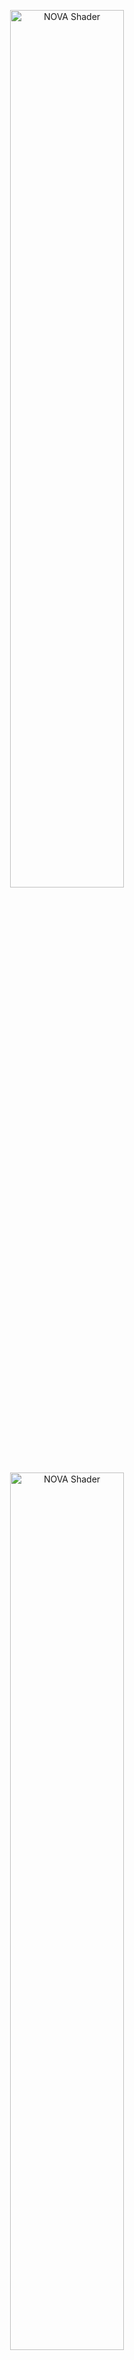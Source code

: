 <p align="center">
  <img width="60%" src="https://user-images.githubusercontent.com/47441314/144776407-7ea24e22-2fe0-437e-b7e3-787963fd6f19.png#gh-dark-mode-only" alt="NOVA Shader">
  <img width="60%" src="https://user-images.githubusercontent.com/47441314/142821815-7d838ac4-ff18-4025-b60f-0d22ad538f50.png#gh-light-mode-only" alt="NOVA Shader">
</p>

# NOVA Shader: Uber shader for Particle System

[![license](https://img.shields.io/badge/license-MIT-green.svg)](LICENSE.md)
[![license](https://img.shields.io/badge/PR-welcome-green.svg)](https://github.com/CyberAgentGameEntertainment/NovaShader/pulls)
[![license](https://img.shields.io/badge/Unity-2021.3-green.svg)](#Requirements)

**Docs** ([English](README.md), [日本語](README_JA.md))
| **Samples** ([English](Assets/Samples/README.md), [日本語](Assets/Samples/README_JA.md))
| **Demo** ([English](Assets/Demo/README.md), [日本語](Assets/Demo/README_JA.md))

NOVA Shader is a multi-functional shader for the Particle System that supports Universal Render Pipeline (URP).
General-purpose functions commonly used in visual effects are implemented so you can create high-quality effects efficiently.

<p align="center">
  <img width="70%" src="https://user-images.githubusercontent.com/47441314/144193003-53bcaa8a-b9a2-4b79-a1de-aa7b001abdaa.gif" alt="Sample1">
</p>
<p align="center">
  <img width="70%" src="https://user-images.githubusercontent.com/47441314/144192957-64e63c4a-3644-4a08-8134-dcbeb85d5493.gif" alt="Sample2"><br>
  <font color="grey">Author: </font><a href="https://twitter.com/Ugokashiya">@Ugokashiya</a>
</p>

It implements some distinctive features like Flow Map, Flip-Book (sequential texture animation), Dissolve, Fade, Rotation, Animated Tint Map, Emission, Distortion, and so on.

<p align="center">
  <img width="70%" src="https://user-images.githubusercontent.com/47441314/143531706-7f0230bb-4e4f-41de-9dbf-1586f295225c.gif" alt="Features"><br>
  <font color="grey">Features</a>
</p>

For more information, please refer to the following documents, [Samples](Assets/Samples/README.md) and [Demo](Assets/Demo/README.md).

## Table of Contents

<!-- START doctoc generated TOC please keep comment here to allow auto update -->
<!-- DON'T EDIT THIS SECTION, INSTEAD RE-RUN doctoc TO UPDATE -->
<details>
<summary>Details</summary>

- [NOVA Shader: Uber shader for Particle System](#nova-shader-uber-shader-for-particle-system)
  - [Table of Contents](#table-of-contents)
  - [Setup](#setup)
    - [Requirements](#requirements)
      - [Install](#install)
  - [Usage](#usage)
      - [Add Renderer Feature](#add-renderer-feature)
      - [Activate Depth Texture](#activate-depth-texture)
      - [Create and assign the Material](#create-and-assign-the-material)
  - [Uber Unlit Shader](#uber-unlit-shader)
      - [Render Settings](#render-settings)
      - [Vertex Deformation](#vertex-deformation)
      - [Base Map](#base-map)
      - [Tint Color](#tint-color)
      - [Flow Map](#flow-map)
      - [Parallax Map](#parallax-map)
      - [Color Correction](#color-correction)
      - [Alpha Transition](#alpha-transition)
      - [Emission](#emission)
      - [Transparency](#transparency)
  - [Uber Lit Shader](#uber-lit-shader)
      - [Render Settings](#render-settings-1)
      - [Surface Maps](#surface-maps)
  - [Distortion Shader](#distortion-shader)
      - [Render Settings](#render-settings-2)
      - [Distortion](#distortion)
      - [Flow Mapping](#flow-mapping)
      - [Alpha Transition](#alpha-transition-1)
      - [Transparency](#transparency-1)
  - [Uber Unlit/Lit shaders( for uGUI )](#uber-unlitlit-shaders-for-ugui-)
  - [Abort Shadow Caster](#abort-shadow-caster)
  - [Use with the Custom Vertex Streams](#use-with-the-custom-vertex-streams)
      - [Set up the Custom Data](#set-up-the-custom-data)
      - [Set up the Custom Vertex Streams](#set-up-the-custom-vertex-streams)
      - [Set up the Material Property](#set-up-the-material-property)
  - [Use Mesh GPU Instancing](#use-mesh-gpu-instancing)
      - [Enable Mesh GPU Instancing](#enable-mesh-gpu-instancing)
      - [Set up the Custom Vertex Streams](#set-up-the-custom-vertex-streams-1)
  - [Automatic set up the Custom Vertex Streams.](#automatic-set-up-the-custom-vertex-streams)
      - [Fix Now](#fix-now)
  - [Remove Unused Parameter References](#remove-unused-parameter-references)
  - [Reducing Memory Usage with Optimized Shaders](#reducing-memory-usage-with-optimized-shaders)
    - [OptimizedShaderGenerator.Generate()](#optimizedshadergeneratorgenerate)
    - [OptimizedShaderGenerator.Replace()](#optimizedshadergeneratorreplace)
    - [Sample Code](#sample-code)
  - [Editor APIs Reference](#editor-apis-reference)
  - [Licenses](#licenses)

</details>
<!-- END doctoc generated TOC please keep comment here to allow auto update -->

## Setup

### Requirements
This library is compatible with the following environments.

* Unity 2021.3 or higher
* Universal Render Pipeline
* Shader Model 3.5

Note that Shader Model 4.5 is required to use [Mesh GPU Instancing](https://docs.unity3d.com/Manual/PartSysInstancing.html). And also, if you want to use `Mirror Sampling`, your hardware needs to support [Inline Sampler States](https://docs.unity3d.com/Manual/SL-SamplerStates.html). And if you are using 3D Texture or 2D Texture Array, the compression format must support them.

And this document assumes that you have already set up the Universal Render Pipeline. For more information about the Universal Render Pipeline, please refer to the [Unity Manual](https://docs.unity3d.com/Packages/com.unity.render-pipelines.universal@13.1/manual/)

#### Install
To install the software, follow the steps below.

1. Open the Package Manager from `Window > Package Manager`
2. `"+" button > Add package from git URL`
3. Enter the following
   * https://github.com/CyberAgentGameEntertainment/NovaShader.git?path=/Assets/Nova

<p align="center">
  <img width="60%" src="https://user-images.githubusercontent.com/47441314/143533003-177a51fc-3d11-4784-b9d2-d343cc622841.png" alt="Package Manager">
</p>

Or, open `Packages/manifest.json` and add the following to the dependencies block.

```json
{
    "dependencies": {
        "jp.co.cyberagent.nova": "https://github.com/CyberAgentGameEntertainment/NovaShader.git?path=/Assets/Nova"
    }
}
```

If you want to set the target version, write as follows.

* https://github.com/CyberAgentGameEntertainment/NovaShader.git?path=/Assets/Nova#1.0.0

Note that if you get a message like `No 'git' executable was found. Please install Git on your system and restart Unity`, you will need to set up Git on your machine.

To update the version, rewrite the version as described above.  
If you don't want to specify a version, you can also update the version by editing the hash of this library in the package-lock.json file.

```json
{
  "dependencies": {
      "jp.co.cyberagent.nova": {
      "version": "https://github.com/CyberAgentGameEntertainment/NovaShader.git?path=/Assets/Nova",
      "depth": 0,
      "source": "git",
      "dependencies": {},
      "hash": "..."
    }
  }
}
```

## Usage

#### Add Renderer Feature
First, set up the **Renderer Feature** to apply Distortion.
Click **Add Renderer Feature > Screen Space Distortion** from the bottom of the Inspector of the **ForwardRendererData** asset.

<p align="center">
  <img width="60%" src="https://user-images.githubusercontent.com/47441314/195064231-02e0798d-bc3a-4bb2-b2fb-d9d28f65cd1a.png" alt="Add Screen Space Distortion"><br>
  <font color="grey">Add Screen Space Distortion</font>
</p>

Confirm that **Screen Space Distortion** has been added as shown below.

<p align="center">
  <img width="60%" src="https://user-images.githubusercontent.com/47441314/195064556-c9192bbc-7a82-4726-98dc-ef3a878d7b63.png" alt="Screen Space Distortion"><br>
  <font color="grey">Screen Space Distortion</font>
</p>

> **Note**  
> This setting is not necessary if you do not use the Distortion Shader.

#### Activate Depth Texture
Next, activate Depth Texture to use the **Soft Particles** or **Depth Fade** features.
Check Depth Texture in the **UniversalRenderPipelineAsset** Inspector.

<p align="center">
  <img width="60%" src="https://user-images.githubusercontent.com/47441314/195065590-29935b9a-5088-46c3-9cd9-50f496aa1c6e.png" alt="Depth Texture"><br>
  <font color="grey">Depth Texture</font>
</p>

Depth Texture setting is also found in each Camera, so set it as necessary.

> **Note**  
> This setting is not necessary if neither **Soft Particles** nor **Depth Fade** is used.

#### Create and assign the Material
Next, create a material with the Nova shader.
Create a material and set the shader to **Nova/Particles/UberUnlit** and assign a texture to the Base Map.

<p align="center">
  <img width="60%" src="https://user-images.githubusercontent.com/47441314/195066541-45cc854f-86ed-4b9d-b1db-7ebf3b9c6306.png" alt="Material"><br>
  <font color="grey">Material</font>
</p>

After creating a Particle System and assigning this material, you will see particles with the specified texture.

<p align="center">
  <img width="60%" src="https://user-images.githubusercontent.com/47441314/195067160-2235ee34-3fcd-47a0-b6e2-8b1595aeb994.png" alt="Particle"><br>
  <font color="grey">Particle</font>
</p>

For more information on each shader and each function, see the sections below.

## Uber Unlit Shader
The Uber Unlit shader is a multifunctional shader with no lighting applied.
Use this shader for particles that do not need lighting, such as glowing effects.

To use this shader, assign the `Nova/Particles/UberUnlit` shader to your material. The following is the description of each property that can be set from the Inspector.

#### Render Settings
The Render Settings control how the Material is rendered.

<p align="center">
  <img width="60%" src="Documentation~/Images/unlit_rendersettings_01.png" alt="Render Settings"><br>
  <font color="grey">Render Settings</font>
</p>

<table width="100%">
<thead>
<tr><td colspan="3"><b>Property Name</b></td><td><b>Description</b></td></tr>
</thead>
<tbody>
<tr><td colspan="3"><b>Render Type</b></td><td>
<p>
You can specify the type of rendering from the following options.
</p>
<p>
<ul>
<li>Opaque</li>
<li>Cutout</li>
<li>Transparent (Default)</li>
</ul>
</p>
<p>
If you select Cutout, the CutOff property will be displayed.
When Transparent is selected, the Blend Mode property will be displayed.
</p>
</td></tr>
<tr><td></td><td colspan=2><b>CutOff</b></td><td>
<p>
<b>This property is visible only when the Render Type is set to Cutout.</b>
</p>
<p>
Controls the threshold to clip semi-transparent areas.
The higher this value is, the more alpha will be cropped.
</p>
</td></tr>
<tr><td></td><td colspan=2><b>Blend Mode</b></td><td>
<p>
<b>This property is visible only when the Render Type is set to Transparent.</b>
</p>
<p>
You can specify the color blend method from the following options.
</p>
<p>
<ul>
<li>Alpha (Alpha Blending / Default)</li>
<li>Average</li>
<li>Multiply</li>
</ul>
</p>
</td></tr>
<tr><td colspan="3"><b>Render Face</b></td><td>
<p>
You can specify the rendering face from the following options.
</p>
<p>
<ul>
<li>Front (Default)</li>
<li>Back</li>
<li>Both</li>
</ul>
</p>
</td></tr>
<tr><td colspan="3"><b>Render Priority</b></td><td>
<p>
If the Render Type is the same, the one with the lower Render Priority will be drawn first.
</p>
</td></tr>
<tr><td colspan="3"><b>Vertex Alpha Mode</b></td><td>
<p>
You can specify how to use the alpha value of the vertex color from the following options.
</p>
<p>
<ul>
<li>Alpha: Use as alpha value (Default).</li>
<li>Transition Progress: Use as Progress in Alpha Transition function (see below).</li>
</ul>
</p>
</td></tr>
<tr><td colspan="3"><b>ZWrite</b></td><td>
<p>
You can set ZWrite value.
</p>
<p>
<ul>
<li>Auto: ZWrite is disabled when the Render Type is set to Transparent, and it is enabled when the Render Type is set to any other values.
</li>
<li>Off: ZWrite is always disabled.</li>
<li>On: ZWrite is always enabled.</li>
</ul>
</p>
</td></tr>
<tr><td colspan="3"><b>ZTest</b></td><td>
<p>
You can set ZTest value.
</p>
<p>
<ul>
<li>Disabled</li>
<li>Never</li>
<li>Less</li>
<li>Equal</li>
<li>Less Equal (Default)</li>
<li>Greater</li>
<li>Not Equal</li>
<li>Greater Equal</li>
<li>Always</li>
</ul>
</p>
</td></tr>
</tbody>
</table>

#### Vertex Deformation
With Vertex Deformation, you can control the deformation of vertices.

<p align="center">
  <img width="60%" src="Documentation~/Images/vertex_deformation.png" alt="Vertex Deformation"><br>
  <font color="grey">Vertex Deformation</font>
</p>

<table width="100%">
<thead>
<tr><td colspan="3"><b>Property Name</b></td><td><b>Description</b></td></tr>
</thead>
<tbody>
<tr><td colspan="3"><b>Texture</b></td><td>
<p>
Sets the Vertex Deformation Map. The specifications are as follows.
</p>
<p>
<ul>
    <li>Push vertices in the normal direction of the object space based on the value of a single specified texture channel.</li>
    <li>You can select a channel by Channels property.</li>
    <li>Areas of the texture with a value of zero will not be pushed out, and areas with larger values will be pushed out more towards the exterior.</li>
</ul>
Note that you need to uncheck sRGB Color in the texture import setting because the pixels will be used as values, not colors.
</p>
</td></tr>
<tr><td colspan=3><b>Intensity</b></td><td>
<p>
Sets the Vertex Deformation intensity.
</p>
</td></tr>
<tr><td colspan=3><b>Base Value</b></td><td>
<p>
It is an offset applied to the values of the texture.<br>
Values lower than this will be pushed inward, while larger values will be pushed outward.
</p>
</tbody>
</table>

#### Base Map
Base Map controls the base color texture and its settings.

<p align="center">
  <img width="60%" src="https://user-images.githubusercontent.com/47441314/143205498-78b66ab9-3ea6-44ed-9a97-f5a00bda153e.png" alt="Base Map"><br>
  <font color="grey">Base Map</font>
</p>

<table width="100%">
<thead>
<tr><td colspan="3"><b>Property Name</b></td><td><b>Description</b></td></tr>
</thead>
<tbody>
<tr><td colspan="3"><b>Mode</b></td><td>
<p>
You can specify the type of the Base Map from the following options.
</p>
<p>
<ul>
<li>Single Texture: Use 2D texture (Default).</li>
<li>Flip Book: Use Flip-Book animation.</li>
<li>Flip Book Blending: Use Flip-Book animation with interpolated frames.</li>
</ul>
</p>
<p>
The required texture type will change depending on the mode you selected.<br>
Note: In NOVA Shader, please do not use the Particle System's Texture Sheet Animation. Instead, use the Flip Book feature.
</p>
</td></tr>
<tr><td colspan="3"><b>Texture</b></td><td>
<p>
Set the Base Map.
</p>
<p>
If you specify Flip Book as the Mode, you need to set <a href="https://docs.unity3d.com/2020.3/Documentation/Manual/class-Texture2DArray.html">Texture2DArray</a>.
And if you specify Flip Book Blending, you need to set <a href="https://docs.unity3d.com/2020.3/Documentation/Manual/class-Texture3D.html">Texture3D</a>.
</p>
</td></tr>
</td></tr>
<tr><td colspan="3"><b>Rotation</b></td><td>
<p>
Set the amount of rotation of the Base Map.
</p>
</td></tr>
<tr><td></td><td colspan=2><b>Offset</b></td><td>
<p>
Shifts the center coordinate of rotation.
</p>
</td></tr>
<tr><td colspan="3"><b>Mirror Sampling</b></td><td>
<p>
If true, mirrors the texture to create a repeating pattern.
</p>
</td></tr>
<tr><td colspan="3"><b>Flip-Book Progress</b></td><td>
<p>
<b>This property is visible only when the Mode is set to Flip Book or Flip Book Blending.</b>
</p>
<p>
The progress of the Flip-Book or Flip-Book Blending.
</p>
</td></tr>
</tbody>
</table>

#### Tint Color
Tint Color controls the color to be multiplied.

<p align="center">
  <img width="60%" src="https://user-images.githubusercontent.com/47441314/143205648-b669f20a-cc21-4a07-9d5c-3a18cd5cb085.png" alt="Tint Color"><br>
  <font color="grey">Tint Color</font>
</p>

<table width="100%">
<thead>
<tr><td colspan="3"><b>Property Name</b></td><td><b>Description</b></td></tr>
</thead>
<tbody>
<tr><td colspan="3"><b>Mode</b></td><td>
<p>
You can specify the area to apply the Tint Color from the following options.
</p>
<p>
<ul>
<li>None: Disable the Tint Color (Default).</li>
<li>All: Apply to the entire surface.</li>
<li>Rim: Apply to the rim.</li>
</ul>
</p>
</td></tr>
<tr><td></td><td colspan=2><b>Progress</b></td><td>
<p>
<b>This property is visible only when the Mode is set to Rim.</b>
</p>
<p>
The larger this value is, the more only the areas near the edges will be colored.
</p>
</td></tr>
<tr><td></td><td colspan=2><b>Sharpness</b></td><td>
<p>
<b>This property is visible only when the Mode is set to Rim.</b>
</p>
<p>
The larger this value is, the sharper the edge of the rim will be.
</p>
</td></tr>
<tr><td></td><td colspan=2><b>Inverse</b></td><td>
<p>
<b>This property is visible only when the Mode is set to Rim.</b>
</p>
<p>
If checked, reverse the range of the rim.
</p>
</td></tr>
<tr><td colspan="3"><b>Color Mode</b></td><td>
<p>
You can specify how you set the Tint Color.
</p>
<p>
<ul>
<li>Single Color: Single Color (Default).</li>
<li>Texture 2D: Specified by the texture.</li>
<li>Texture 3D: Specified by the 3D texture (Animatable).</li>
</ul>
</p>
</td></tr>
<tr><td colspan=3><b>Color</b></td><td>
<p>
<b>This property is visible only when the Color Mode is set to Single Color.</b>
</p>
<p>
The color to be multiplied.
</p>
</td></tr>
<tr><td colspan=3><b>Texture</b></td><td>
<p>
<b>This property is visible only when the Color Mode is set to Texture 2D or Texture 3D.</b>
</p>
<p>
The texture whose color will be multiplied.
</p>
</td></tr>
<tr><td colspan=3><b>Progress</b></td><td>
<p>
<b>This property is visible only when the Color Mode is set to Texture 3D.</b>
</p>
<p>
The progress of the 3D Texture.
</p>
</td></tr>
<tr><td colspan=3><b>Blend Rate</b></td><td>
<p>
The color multiplication factor.
If this value is zero, the color will not be applied; if it is one, the color will be multiplied as is.
</p>
</td></tr>
</tbody>
</table>

#### Flow Map
You can use the Flow Map to distort the Base Map to the specified directions.

<p align="center">
  <img width="60%" src="https://user-images.githubusercontent.com/106138524/173483428-e6027ef4-a61e-4308-a90a-542bf75b0eaf.png" alt="Flow Map"><br>
  <font color="grey">Flow Map</font>
</p>

<table width="100%">
<thead>
<tr><td colspan="3"><b>Property Name</b></td><td><b>Description</b></td></tr>
</thead>
<tbody>
<tr><td colspan="3"><b>Texture</b></td><td>
<p>
Sets the Flow Map. The specifications are as follows.
</p>
<p>
<ul>
    <li>Shifts the UV values of the Base Map based on the texture color channels.</li>
    <li>The color channels used is determined by the X value and Y value of the Channels properties.</li>
    <li>The smaller the value from 0.5, the more the UV value shifts in the negative direction, and vice versa.</li>
</ul>
Note that you need to uncheck sRGB Color in the texture import setting because the pixels will be used as values, not colors.
</p>
</td></tr>
<tr><td colspan=3><b>Intensity</b></td><td>
<p>
Sets the Flow Map intensity.
</p>
</td></tr>
<tr><td colspan=3><b>Targets</b></td><td>
<p>
Set the targets to which the flow map will be applied (multiple selections are possible).

* Base Map
* Tint Map
* Alpha Transition Map
* Emission Map
</p>
</td></tr>
</tbody>
</table>

#### Parallax Map
Parallax Map can create a parallax effect.

<p align="center">
  <img width="60%" src="https://user-images.githubusercontent.com/119645979/232398368-619f9c27-aa20-41d7-ad7f-04bcbd66ead1.png" alt="Parallax Map"><br>
  <font color="grey">Parallax Map</font>
</p>
<table width="100%">
<thead>
<tr><td colspan="3"><b>Property</b></td><td><b>Description</b></td></tr>
</thead>
<tbody>
<tr><td colspan="3"><b>Mode</b></td><td>
<p>
Specifies the mode of the parallax map from the following options:
</p>
<p>
<ul>
<li>Single Texture: Regular 2D texture (default)</li>
<li>Flip Book: Flip-Book animation</li>
<li>Flip Book Blending: Flip-Book animation with blending</li>
</ul>
</p>
<p>
The texture type changes depending on the selected mode.
</p>
</td></tr>
<tr><td colspan="3"><b>Texture</b></td><td>
<p>
Sets the parallax map.<br>
</p>
<p>
If Flip Book is selected in Mode, a <a href="https://docs.unity3d.com/2020.3/Documentation/Manual/class-Texture2DArray.html">Texture2DArray</a> needs to be set.<br>
If Flip Book Blending is selected in Mode, a <a href="https://docs.unity3d.com/2020.3/Documentation/Manual/class-Texture3D.html">Texture3D</a> needs to be set.<br>
</p>
The specifications of the parallax map are as follows:
<p>
<ul>
<li>Changes the surface's concavity based on the color value of the specified channel</li>
<li>The value of 0 is the original state, and the closer it gets to 1, the more concave it becomes</li>
</ul>
Since a texture is used as a value, not a color, be sure to uncheck the sRGB Color checkbox in the texture settings.
</p>
</td></tr>
<tr><td colspan=3><b>Strength</b></td><td>
<p>
Sets the strength of the parallax map when applied.
</p>
</td></tr>
<tr><td colspan=3><b>Targets</b></td><td>
<p>
Sets the targets to apply the parallax map (multiple selection possible).
Base Map
Tint Map
Emission Map
</p>
</td></tr>
</tbody>
</table>

#### Color Correction
Color Correction correct the colors up to this point.

<p align="center">
  <img width="60%" src="https://user-images.githubusercontent.com/47441314/143205890-207e62d5-174c-4f81-a1ea-a26bbc606769.png" alt="Color Correction"><br>
  <font color="grey">Color Correction</font>
</p>

<table width="100%">
<thead>
<tr><td colspan="3"><b>Property Name</b></td><td><b>Description</b></td></tr>
</thead>
<tbody>
<tr><td colspan="3"><b>Mode</b></td><td>
<p>
You can specify how to correct the colors.
</p>
<p>
<ul>
<li>None: Disable the Color Correction (Default).</li>
<li>Greyscale: Chage the colors to greyscale.</li>
<li>Gradient Map: Use the gradient map.</li>
</ul>
</p>
</td></tr>
<tr><td><td colspan=2><b>Texture</b></td><td>
<p>
<b>This property is visible only when the Mode is set to Gradient.</b>
</p>
<p>
Sets the Gradient Map. The specifications are as follows.
<ul>
<li>Replace the luminance with the colors of the gradient map.</li>
<li>Change the U value for sampling the gradient map according to luminance.</li>
<li>Therefore, we need to use a texture with a horizontal gradient.</li>
</ul>
</p>
</td></tr>
</tbody>
</table>

#### Alpha Transition
Alpha Transition controls the alpha value using a texture.

<p align="center">
  <img width="60%" src="Documentation~/Images/unlit_alpha_transition.png" alt="Alpha Transition"><br>
  <font color="grey">Alpha Transition</font>
</p>

<table width="100%">
<thead>
<tr><td colspan="3"><b>Property Name</b></td><td><b>Description</b></td></tr>
</thead>
<tbody>
<tr><td colspan="3"><b>Mode</b></td><td>
<p>
You can specify Alpha Transition Mode from the following options.
</p>
<p>
<ul>
<li>None: Disable the Alpha Transition (Default).</li>
<li>Fade: Transition using the fade texture.</li>
<li>Dissolve: Transition using the dissolve texture.</li>
</ul>
</p>
</td></tr>
<td colspan=3><b>Map Mode</b></td><td>
<p>
You can specify the type of the Alpha Transition Map from the following options.
</p>
<p>
<ul>
<li>Single Texture: Use 2D texture (Default).</li>
<li>Flip Book: Use Flip-Book animation.</li>
<li>Flip Book Blending: Use Flip-Book animation with interpolated frames.</li>
</ul>
</p>
<p>
The required texture type will change depending on the mode you selected.
</p>
</td></tr>
<tr><td colspan="3"><b>Texture</b></td><td>
<p>
Sets the Alpha Transition Map. The specifications are as follows.
<ul>
    <li>Changes the alpha value based on the texture color channel.</li> 
    <li>The color channels used is determined by the X value of the Channels properties.</li>
    <li>The smaller the R value, the easier it is to disappear, and vice versa.</li>
</ul>
</p>
<p>
If you specify Flip Book as the Mode, you need to set <a href="https://docs.unity3d.com/2020.3/Documentation/Manual/class-Texture2DArray.html">Texture2DArray</a>.
And if you specify Flip Book Blending, you need to set <a href="https://docs.unity3d.com/2020.3/Documentation/Manual/class-Texture3D.html">Texture3D</a>.
</p>
<p>
Note that you need to uncheck sRGB Color in the texture import setting because the pixels will be used as values, not colors.
</p>
</td></tr>
<tr><td colspan="3"><b>Flip-Book Progress</b></td><td>
<p>
<b>This property is visible only when the Map Mode is set to Flip Book or Flip Book Blending.</b>
</p>
<p>
Sets the progress of Flip-Book or Flip-Book Blending.
</p>
</td></tr>
<tr><td colspan="3"><b>Transition Progress</b></td><td>
<p>
Sets the progress of Transition.
</p>
</td></tr>
<tr><td colspan="3"><b>2nd Texture Blend Mode</b></td><td>
<p>
You can specify how to composite the second texture from the following options.
</p>
<p>
<ul>
<li>None: Don't use The second texture (Default).</li>
<li>Additive: Referring to the average of two textures.</li>
<li>Multiply</li>
</ul>
</p>
<tr><td colspan="3"><b>Edge Sharpness</b></td><td>
<p>
<b>This property is visible only when the Mode is set to Dissolve.</b>
</p>
<p>
Sets the sharpness of the edge.
</p>
</td></tr>
</tbody>
</table>

#### Emission
The Emission control how the particles are glowing.

<p align="center">
  <img width="60%" src="https://user-images.githubusercontent.com/106138524/173484557-4f2504af-c93a-4f5a-85b0-ac07b8e0d6fe.png" alt="Emission"><br>
  <font color="grey">Emission</font>
</p>

<table width="100%">
<thead>
<tr><td colspan="3"><b>Property Name</b></td><td><b>Description</b></td></tr>
</thead>
<tbody>
<tr><td colspan="3"><b>Mode</b></td><td>
<p>
You can specify the area to be glowed.
</p>
<p>
<ul>
<li>None: Disable the Emission (Default).</li>
<li>All: The entire surface will glow.</li>
<li>By Texture: The area specified by the texture will glow.</li>
<li>Edge: Edges (areas where alpha is greater than 0 and less than 1) will glow.</li>
</ul>
</p>
</td></tr>
<td colspan=3><b>Map Mode</b></td><td>
<p>
<b>This property is visible only when the Mode is set to By Texture.</b>
</p>
<p>
You can specify the Mode of the Emission Map from the following options.
</p>
<p>
<ul>
<li>Single Texture: Use 2D texture (Default).</li>
<li>Flip Book: Use Flip-Book animation.</li>
<li>Flip Book Blending: Use Flip-Book animation with interpolated frames.</li>
</ul>
</p>
<p>
The required texture type will change depending on the mode you selected.
</p>
</td></tr>
<tr><td colspan="3"><b>Texture</b></td><td>
<p>
<b>This property is visible only when the Mode is set to By Texture.</b>
</p>
<p>
Sets the Emission Map. The specifications are as follows.
<ul>
    <li>The larger the texture color channles value, the more likely it is to glow.</li>
    <li>The color channels used is determined by the X value of the Channels property.</li>
</ul>
</p>
<p>
If you specify Flip Book as the Mode, you need to set <a href="https://docs.unity3d.com/2020.3/Documentation/Manual/class-Texture2DArray.html">Texture2DArray</a>.
And if you specify Flip Book Blending, you need to set <a href="https://docs.unity3d.com/2020.3/Documentation/Manual/class-Texture3D.html">Texture3D</a>.
</p>
<p>
Note that you need to uncheck sRGB Color in the texture import setting because the pixels will be used as values, not colors.
</p>
</td></tr>
<tr><td colspan="3"><b>Flip-Book Progress</b></td><td>
<p>
<b>This property is visible only when the Mode is set to By Texture and the Map Mode is set to Flip Book or Flip Book Blending.</b>
</p>
<p>
Sets the progress of Flip-Book or Flip-Book Blending.
</p>
</td></tr>
<tr><td colspan="3"><b>Color Type</b></td><td>
<p>
You can specify the type of the emission color from the following options.
<ul>
<li>Color: Use the specified single color as the emission color.</li>
<li>Base Color: Use the RGB values up to this point as the emission color.</li>
<li>Gradient Map: Use a gradient map to specify the emission color.</li>
</ul>
Gradient Map can only be selected when Mode is set to By Texture or Edge.
</p>
</td></tr>
<tr><td colspan="3"><b>Color</b></td><td>
<p>
<b>This property is visible only when the Color Type is set to Color.</b>
</p>
<p>
Sets the emission color as HDR color.
</p>
</td></tr>
<tr><td colspan="3"><b>Keep Edge Transparency</b></td><td>
<p>
<b>This property is visible only when the Mode is set to Edge.</b>
</p>
<p>
If checked, the edges will not be transparent.
</p>
</td></tr>
<tr><td colspan="3"><b>Gradient Map</b></td><td>
<p>
<b>This property is visible only when the Color Type is set to Gradient Map.</b>
</p>
<p>
Sets the Gradient Map. The specifications are as follows.
<ul>
<li>When Mode is By Texture: Sampling the R value of the Emission Map as the U value of the Gradient Map.</li>
<li>When Mode is Edge: Sample alpha values as U values of the Gradient Map.</li>
<li>You need to use a texture with a horizontal gradient as the Gradient Map.</li>
</ul>
</p>
</td></tr>
<tr><td colspan="3"><b>Intensity</b></td><td>
<p>
Sets the intensity of the emission.
</p>
</td></tr>
</tbody>
</table>

#### Transparency
Control the transparency in various ways.

<p align="center">
  <img width="60%" src="https://user-images.githubusercontent.com/47441314/143206260-12b123fe-858a-4770-96d1-a47cbab4079f.png" alt="Transparency"><br>
  <font color="grey">Transparency</font>
</p>

<table width="100%">
<thead>
<tr><td colspan="3"><b>Property Name</b></td><td><b>Description</b></td></tr>
</thead>
<tbody>
<tr><td colspan="3"><b>Rim</b></td><td>
<p>
If checked, the rim will be transparent.
</p>
</td></tr>
<tr><td></td><td colspan="2"><b>Progress</b></td><td>
<p>
Sets the progress of transparency.
</p>
</td></tr>
<tr><td></td><td colspan="2"><b>Sharpness</b></td><td>
<p>
The larger this value is, the sharper the edge will be.
</p>
</td></tr>
<tr><td></td><td colspan="2"><b>Inverse</b></td><td>
<p>
Inverse the transparency area.
</p>
</td></tr>
<tr><td colspan="3"><b>Luminance</b></td><td>
<p>
If checked, areas with low brightness will be transparent.
</p>
</td></tr>
<tr><td></td><td colspan="2"><b>Progress</b></td><td>
<p>
Sets the progress of transparency.
</p>
</td></tr>
<tr><td></td><td colspan="2"><b>Sharpness</b></td><td>
<p>
The larger this value is, the sharper the edge will be.
</p>
</td></tr>
<tr><td></td><td colspan="2"><b>Inverse</b></td><td>
<p>
Inverse the transparency area.
</p>
</td></tr>
<tr><td colspan="3"><b>Sort Particles</b></td><td>
<p>
If checked, soft particles will be enabled.
To use this feature, the Depth Texture in URP settings must be enabled.
</p>
</td></tr>
<tr><td></td><td colspan="2"><b>Intensity</b></td><td>
<p>
The larger this value, the larger the transparent area.
</p>
</td></tr>
<tr><td colspan="3"><b>Depth Fade</b></td><td>
<p>
Makes the areas near and far from the camera transparent.
To use this feature, the Depth Texture in URP settings must be enabled.
</p>
</td></tr>
<tr><td></td><td colspan="2"><b>Distance</b></td><td>
<p>
Set the transparency range.
The area closer than Near and farther than Far from the camera will be transparent.
</p>
</td></tr>
<tr><td></td><td colspan="2"><b>Width</b></td><td>
<p>
The distance from the beginning of transparency to the end of complete transparency.
</p>
</td></tr>
</tbody>
</table>

## Uber Lit Shader
The Uber Lit shader is a multifunctional shader with lighting applied. Use this shader for particles that need lighting, such as mesh effects.
This shader reflects lighting compliant with Unity's PBR lighting specification. 

To use this shader, assign the `Nova/Particles/UberLit` shader to your material. 
This shader is based on the Uber Unlit shader with additional processing and properties.

The description of the added properties is as follows.



#### Render Settings
The following red-framed properties have been added to Render Settings.

<p align="center">
  <img width="60%" src="Documentation~/Images/lit_rendersettings_01.png" alt="Render Settings"><br>
  <font color="grey">Render Settings</font>
</p>

<table width="100%">
<thead>
<tr><td colspan="3"><b>Property Name</b></td><td><b>Description</b></td></tr>
</thead>
<tbody>
<tr><td colspan="3"><b>Work Flow Mode</b></td><td>
<p>
You can specify the mode of PBR workflow from the following options.<br>
</p>
<p>
<ul>
<li>Specular</li>
<li>Metallic</li>
</ul>
</p>
For more information on workflow, please refer to the following URL
https://docs.unity3d.com/2018.4/Documentation/Manual/StandardShaderMetallicVsSpecular.html
https://docs.unity3d.com/2018.4/Documentation/Manual/StandardShaderMaterialParameterSpecular.html
https://docs.unity3d.com/2018.4/Documentation/Manual/StandardShaderMaterialParameterMetallic.html
<tr><td colspan="3"><b>Receive Shadows</b></td><td>
<p>
If checking the box, it will be received shadows from directional lights.<br>
</p>
<tr><td colspan="3"><b>Specular Highlights</b></td><td>
<p>
If checking the box, it will be enabled specular highlighting.<br>
</p>
<tr><td colspan="3"><b>Environment Reflections</b></td><td>
<p>
If checking the box, it will be affected ambient light from the Reflection Probe and Skybox.<br>
For more information on the effects of ambient light, please refer to "Environment Reflection" at the following URL.<br>
https://docs.unity3d.com/2018.4/Documentation/Manual/GlobalIllumination.html
</p>
</tbody>
</table>

#### Surface Maps
Several surface properties have been added for lighting.

<p align="center">
  <img width="60%" src="https://user-images.githubusercontent.com/106138524/187354400-aedd2347-cc5d-4b39-bf87-ef5318177bba.png" alt="Surface Maps"><br>
  <font color="grey">Surface Maps</font>
</p>

<table width="100%">
<thead>
<tr><td colspan="3"><b>Property Name</b></td><td><b>Description</b></td></tr>
</thead>
<tbody>
<tr><td colspan="3"><b>Normal Map</b></td><td>
<p>
Set up the normal map.The specifications of the normal map are as follows.<br>
<ul>
<li>The only normal maps that can be set up are those for tangent space.</li>
<li>If normal map isn't specified, vertex normals are used</li>
<li>The normal scale value can be specified. The default scale is 1.0.</li>
</ul>
For more infomation of the normal map
Please refer to the following URL for details on the normal map.<br>
https://docs.unity3d.com/2021.3/Documentation/Manual/StandardShaderMaterialParameterNormalMap.html
</p>
<tr><td colspan="3"><b>Metallic Map</b></td><td>
<b>It is displayed when the Work Flow Mode is set to Metallic.</b>

Set up the metallic map.The specifications of the metallic map are as follows.<br>
<ul>
<li>If the metallic map isn't set, the value of the metallic property will be used as the uniform metallicity.
<li>If the metallic map is set、the value of the metallic property will be used as multiplier value.</li>
<li>The Channels property allows specifying the channel where the metallic value is stored. Default is R channel.</li>
</ul>
Please refer to the following URL for details on the metallic map.<br>
https://docs.unity3d.com/2018.4/Documentation/Manual/StandardShaderMaterialParameterMetallic.html
</ul>

<tr><td colspan="3"><b>Specular Map</b></td><td>
<b>It is displayed when the Work Flow Mode is set to Specular.</b>

Set up the specular map. The specifications of the specular map are as follows.<br>
<ul>
<li>If the specular map isn't set, the color of specular property will be used as the uniform specular color.</li>
<li>If the specular map is set, the color of specular property will be used as the multiplier color.</li>
</ul>
Please refer to the following URL for details on the specular map.<br>
https://docs.unity3d.com/2018.4/Documentation/Manual/StandardShaderMaterialParameterSpecular.html
</ul>

<tr><td colspan="3"><b>Smoothness Map</b></td><td>
Set up the smoothness map. The specifications of the smoothness map are as follows.<br>
<br>
<ul>
<li>If the smoothness map isn't set, the value of the smoothness property will be used as the uniform smoothess.</li>
<li>If the smoothness map is set, the value of the smoothness property will be used as the multiplier value.</li>
<li>The Channels property allows specifying the channel where the smoothness value is stored. Default is α channel.</li>
</ul>
</tbody>
</table>

## Distortion Shader
Using the Distortion shader, you can apply distortion effects to the screen, such as heat waves.

To use this shader, assign the `Nova/Particles/Distortion` shader to your material. The following is the descriptions of each property that can be set from the Inspector.

#### Render Settings
The Render Settings control how the Material is rendered.

<p align="center">
  <img width="60%" src="Documentation~/Images/distortion_rendersettings_01.png" alt="Render Settings"><br>
  <font color="grey">Render Settings</font>
</p>

<table width="100%">
<thead>
<tr><td colspan="3"><b>Property Name</b></td><td><b>Description</b></td></tr>
</thead>
<tbody>
<tr><td colspan="3"><b>Render Face</b></td><td>
<p>
You can specify the rendering face from the following options.
</p>
<p>
<ul>
<li>Front (Default)</li>
<li>Back</li>
<li>Both</li>
</ul>
</p>
</td></tr>
<tr><td colspan="3"><b>ZTest</b></td><td>
<p>
You can set ZTest value.
</p>
<p>
<ul>
<li>Disabled</li>
<li>Never</li>
<li>Less</li>
<li>Equal</li>
<li>Less Equal (Default)</li>
<li>Greater</li>
<li>Not Equal</li>
<li>Greater Equal</li>
<li>Always</li>
</ul>
</p>
</td></tr>
</tbody>
</table>

#### Distortion
Distortion controls how it is distorted.

<p align="center">
  <img width="60%" src="Documentation~/Images/distortion.png" alt="Distortion"><br>
  <font color="grey">Distortion</font>
</p>

<table width="100%">
<thead>
<tr><td colspan="3"><b>Property Name</b></td><td><b>Description</b></td></tr>
</thead>
<tbody>
<tr><td colspan="3"><b>Texture</b></td><td>
<p>
Sets the Distortion Map. The specifications are as follows.
</p>
<p>
<ul>
    <li>Distorts the screen based on the texture color channels.</li>
    <li>The color channels used is determined by the X value of the Channels Property.</li>
    <li>0.5 is the reference value, and the further away from the reference value, the stronger the distortion.</li>
</ul>
Note that you need to uncheck sRGB Color in the texture import setting because the pixels will be used as values, not colors.
</p>
</td></tr>
<tr><td colspan=3><b>Intensity</b></td><td>
<p>
Sets the distortion intensity.
</p>
</td></tr><tr><td colspan="3"><b>Rotation</b></td><td>
<p>
Set the amount of rotation of the Distortion Map.
</p>
</td></tr>
<tr><td></td><td colspan=2><b>Offset</b></td><td>
<p>
Shifts the center coordinate of rotation.
</p>
</td></tr>
<tr><td colspan="3"><b>Mirror Sampling</b></td><td>
<p>
If true, mirrors the texture to create a repeating pattern.
</p>
</td></tr>
<tr><td colspan="3"><b>Use As Normal Map</b></td><td>
<p>
If true, the Texture Type is treated as a Normal Map and will be unpacked for sampling.<br>
Additionally, please specify a normalized Normal Map for the Texture. Otherwise, the rendering results may vary depending on the platform.
</p>
</td></tr>
</tbody>
</table>

#### Flow Mapping
You can use the Flow Map to distort the Distortion Map to the specified directions.

<p align="center">
  <img width="60%" src="Documentation~/Images/flow_mapping.png" alt="Flow Map"><br>
  <font color="grey">Flow Map</font>
</p>

<table width="100%">
<thead>
<tr><td colspan="3"><b>Property Name</b></td><td><b>Description</b></td></tr>
</thead>
<tbody>
<tr><td colspan="3"><b>Texture</b></td><td>
<p>
Sets the Flow Map. The specifications are as follows.
</p>
<p>
<ul>
    <li>Shifts the UV values of the Distortion Map based on the texture color channles.</li>
    <li>The texture color channels used is determined by the X value of the Channels property.</li>
    <li>The smaller the value from 0.5, the more the UV value shifts in the negative direction, and vice versa.</li>
</ul>
Note that you need to uncheck sRGB Color in the texture import setting because the pixels will be used as values, not colors.
</p>
</td></tr>
<tr><td colspan=3><b>Intensity</b></td><td>
<p>
Sets the Flow Map intensity.
</p>
</td></tr>
</tbody>
</table>

#### Alpha Transition
Alpha Transition controls the alpha value using a texture.

<p align="center">
  <img width="60%" src="https://user-images.githubusercontent.com/106138524/173484691-f2ec4b11-cf2f-404d-890f-3331a45bbf5a.png" alt="Alpha Transition"><br>
  <font color="grey">Alpha Transition</font>
</p>

<table width="100%">
<thead>
<tr><td colspan="3"><b>Property Name</b></td><td><b>Description</b></td></tr>
</thead>
<tbody>
<tr><td colspan="3"><b>Mode</b></td><td>
<p>
You can specify Alpha Transition Mode from the following options.
</p>
<p>
<ul>
<li>None: Don't use the Alpha Transition (Default).</li>
<li>Fade: Transition using the fade texture.</li>
<li>Dissolve: Transition using the dissolve texture.</li>
</ul>
</p>
</td></tr>
<tr><td colspan="3"><b>Texture</b></td><td>
<p>
Sets the Alpha Transition Map. The specifications are as follows.
<ul>
    <li>Changes the alpha value based on the texture color channel.</li>
    <li>The color channles used is determined by the X value of the Channels property.</li>
    <li>The smaller the R value, the easier it is to disappear, and vice versa.</li>
</ul>
</p>
<p>
Note that you need to uncheck sRGB Color in the texture import setting because the pixels will be used as values, not colors.
</p>
</td></tr>
<tr><td colspan="3"><b>Progress</b></td><td>
<p>
Sets the progress of Transition.
</p>
</td></tr>
<tr><td colspan="3"><b>Edge Sharpness</b></td><td>
<p>
<b>This property is visible only when the Mode is set to Dissolve.</b>
</p>
<p>
Sets the sharpness of the edge.
</p>
</td></tr>
</tbody>
</table>

#### Transparency
Control the transparency in various ways.

<p align="center">
  <img width="60%" src="https://user-images.githubusercontent.com/47441314/143213193-3405c0c0-5812-4c41-be52-18b8c48ebd1c.png" alt="Transparency"><br>
  <font color="grey">Transparency</font>
</p>

<table width="100%">
<thead>
<tr><td colspan="3"><b>Property Name</b></td><td><b>Description</b></td></tr>
</thead>
<tbody>
<tr><td colspan="3"><b>Rim</b></td><td>
<p>
If checked, the rim will be transparent.
</p>
</td></tr>
<tr><td></td><td colspan="2"><b>Progress</b></td><td>
<p>
Sets the progress of transparency.
</p>
</td></tr>
<tr><td></td><td colspan="2"><b>Sharpness</b></td><td>
<p>
The larger this value is, the sharper the edge will be.
</p>
</td></tr>
<tr><td></td><td colspan="2"><b>Inverse</b></td><td>
<p>
Inverse the transparency area.
</p>
</td></tr>
<tr><td colspan="3"><b>Luminance</b></td><td>
<p>
If checked, areas with low brightness will be transparent.
</p>
</td></tr>
<tr><td></td><td colspan="2"><b>Progress</b></td><td>
<p>
Sets the progress of transparency.
</p>
</td></tr>
<tr><td></td><td colspan="2"><b>Sharpness</b></td><td>
<p>
The larger this value is, the sharper the edge will be.
</p>
</td></tr>
<tr><td></td><td colspan="2"><b>Inverse</b></td><td>
<p>
Inverse the transparency area.
</p>
</td></tr>
<tr><td colspan="3"><b>Sort Particles</b></td><td>
<p>
If checked, soft particles will be enabled.
To use this feature, the Depth Texture in URP settings must be enabled.
</p>
</td></tr>
<tr><td></td><td colspan="2"><b>Intensity</b></td><td>
<p>
The larger this value, the larger the transparent area.
</p>
</td></tr>
<tr><td colspan="3"><b>Depth Fade</b></td><td>
<p>
Makes the areas near and far from the camera transparent.
To use this feature, the Depth Texture in URP settings must be enabled.
</p>
</td></tr>
<tr><td></td><td colspan="2"><b>Distance</b></td><td>
<p>
Set the transparency range.
The area closer than Near and farther than Far from the camera will be transparent.
</p>
</td></tr>
<tr><td></td><td colspan="2"><b>Width</b></td><td>
<p>
The distance from the beginning of transparency to the end of complete transparency.
</p>
</td></tr>
</tbody>
</table>


## Uber Unlit/Lit shaders( for uGUI )
Uber Unlit/Lit shaders are available for uGUI. if you want to play the effect on uGUI, use `Nova/UIParticles/UberUnlit` or `Nova/UIParticles/UberLit`.

The items that can be set in the material inspector are basically the same as for the regular `UberUnlit` and `UberLit`, but note that the z and w elements are not available when working with Custom Vertex Streams.
This is because z and w data are discarded inside uGUI.

If z and w are used, an error will be displayed as shown in the following figure.

<p align="center">
  <img width="60%" src="Documentation~/Images/custom_vertex_error.png" alt="Custom Vertex Error"><br>
  <font color="grey">Custom Vertex Error</font>
</p>

Also, if you want to [use with the Custom Vertex Streams](#use-with-the-custom-vertex-streams), please add TexCoord1 and TexCoord2 to `Additional Shader Channels` in Canvas.

<p align="center">
  <img width="60%" src="Documentation~/Images/additional_shader_channels.png" alt="Additional Shader Channels"><br>
  <font color="grey">Additional Shader Channels</font>
</p>


## Abort Shadow Caster
Enabling the Shadow Caster feature will allow you to cast shadows from NovaShader.
<p align="center">
  <img width="60%" src="Documentation~/Images/shadow_caster_01.png" alt="Shadow Caster"><br>
  <font color="grey">Shadow Caster</font>
</p>
<table width="100%">
<thead>
<tr><td colspan="3"><b>Property Name</b></td><td><b>Discription</b></td></tr>
</thead>
<tbody>
<tr><td colspan="3"><b>Enable</b></td><td>
<p>
Check this to enable ShadowCasterPass
</p>
</td></tr>
<tr><td colspan="3"><b>Apply Vertex Deformation</b></td><td>
<p>
If checked, Vertex Deformation will be applied to shadow casting calculations
</p>
</td></tr>
<tr><td colspan="3"><b>Alpha Test Enable</b></td><td>
<p>
If checked, Alpha Test will be enabled for calculating shadow casting, and shadows will not be cast in areas that do not pass.<br>
</p>
</td></tr>
<tr><td></td><td colspan="2"><b>Cutoff</b></td><td>
<p>
Areas where the Alpha value is less than the Cutoff value will not cast a shadow (this will be a different value from the Cutoff of the drawing process)
</p>
</td></tr>
<tr><td colspan="3"><b>Alpha Affected By</b></td><td>
<p>
Items that affect Alpha value during shadow casting calculation
</p>
</td></tr>
<tr><td></td><td colspan="2"><b>Tint Color</b></td><td>
<p>
If checked, Tint Color will affect Alpha value
</p>
</td></tr>
<tr><td></td><td colspan="2"><b>Flow Map</b></td><td>
<p>
If checked, Flow Map will affect Alpha value
</p>
</td></tr>
<tr><td></td><td colspan="2"><b>Alpha Transition Map</b></td><td>
<p>
If checked, Alpha Transition Map will affect Alpha value
</p>
</td></tr>
<tr><td></td><td colspan="2"><b>Transparency Luminance</b></td><td>
<p>
If checked, Transparency Luminance will affect Alpha value
</p>
</td></tr>
</tbody>
</table>

<p align="center">
  <img width="60%" src="Documentation~/Images/shadow_caster_demo01.gif" alt="Shadow Caster Demo"><br>
  <font color="grey">Shadow Caster Demo</font>
</p>


## Use with the Custom Vertex Streams
Using the Particle System's Custom Vertex Streams, you can animate the properties of the Material.
In the following example, we will use the Custom Vertex Streams to rotate the texture.

#### Set up the Custom Data
First, set up the [Particle System's Custom Data](https://docs.unity3d.com/2019.4/Documentation/Manual/PartSysCustomDataModule.html).
In this case, we have set a value that changes from 0 to 1 over time to `Custom1.X`.

<p align="center">
  <img width="60%" src="https://user-images.githubusercontent.com/47441314/143419403-d5f33c24-6875-4e0e-bf05-c6ebdd94bb94.png" alt="Custom Data"><br>
  <font color="grey">Custom Data</font>
</p>

#### Set up the Custom Vertex Streams
Next, set the Custom Vertex Streams as shown below to pass `Custom1.x` to `TEXCOORD1.x`.

<p align="center">
  <img width="60%" src="https://user-images.githubusercontent.com/47441314/143446418-0daf3b2e-7f21-4b0a-a78e-aac50770a186.png" alt="Custom Vertex Streams"><br>
  <font color="grey">Custom Vertex Streams</font>
</p>

#### Set up the Material Property
Next, select `COORD 1X` from the `Rotation` dropdown to use the value passed to `TEXCOORD1.x` as shown below.

<p align="center">
  <img width="60%" src="https://user-images.githubusercontent.com/47441314/143424542-61dc2d6b-402f-45d1-85bb-a2170e05643c.png" alt="Coord"><br>
  <font color="grey">Coord</font>
</p>

The texture will now rotate.

<p align="center">
  <img width="60%" src="https://user-images.githubusercontent.com/47441314/143531888-b49c55e9-3df1-4dae-a0fe-d3e4a1638af2.gif" alt="Rotation"><br>
  <font color="grey">Rotation</font>
</p>

## Use Mesh GPU Instancing
You can use the [Particle System Mesh GPU Instancing](https://docs.unity3d.com/Manual/PartSysInstancing.html) to draw particles efficiently.
The following section describes how to use `Mesh GPU Instancing` for materials using this shader.

> **Note**  
> When displaying particles on the preview screen using **PreviewRenderUtility**, we have confirmed a bug on the Unity side that does not render correctly when **Enable Mesh GPU Instancing** is enabled.

#### Enable Mesh GPU Instancing
To use `Mesh GPU Instancing`, you need to set the `Render Mode` of the `Renderer` module to Mesh.
Then, check the `Enable Mesh GPU Instancing` checkbox.

<p align="center">
  <img width="60%" src="https://user-images.githubusercontent.com/47441314/143447533-0e03627f-9af0-43cd-bab1-254c78ea7f93.png" alt="Enable Mesh GPU Instancing"><br>
  <font color="grey">Enable Mesh GPU Instancing</font>
</p>

#### Set up the Custom Vertex Streams
Next, set up the Custom Vertex Streams as shown below.

<p align="center">
  <img width="60%" src="https://user-images.githubusercontent.com/47441314/143448020-45beb08a-6795-4372-894a-c04e33a8029d.png" alt="Custom Vertex Streams"><br>
  <font color="grey">Custom Vertex Streams</font>
</p>

The `Custom Data` section can be filled with values from other modules, such as Noise, but make sure that all of `INSTANCED1.xyzw` and `INSTANCED2.xyzw` are filled without excess or deficiency.

Now you can use `Mesh GPU Instancing`.


## Automatic set up the Custom Vertex Streams.
We have seen several cases where Custom Vertex Streams are set up manually.<br/>
In addition, the vertex streams required by the GPUs vary depending on their settings.<br/>

It has a feature that automatically set up the Custom vertex streams as `Fix Now`.

#### Fix Now
If vertex streams are different from what the CPUs require, <br/>
`Fix Now` button and error will appear at bottom of the inspector.<br/>

At this time, pressing this button will automatically set the typical vertex stream needed.

<p align="center">
  <img width="60%" src="https://user-images.githubusercontent.com/106138524/191191870-7b22351b-e826-4ccb-92c9-693009133909.png" alt="Fix Now"><br>
  <font color="grey">Fix Now</font>
</p>

If you are not familiar with setting up Custom Vertex Streams,<br/>
It is recommended that you use `Fix Now` to correct errors to avoid unwanted errors.

## Remove Unused Parameter References
During the trial-and-error process of effect creation, references to parameters that are not actually used may remain.<br/>
(Example: The Base Map Mode is set to Single Texture, but a Texture 2D Array for Flip Book is also assigned.)<br/>
If unused texture references remain, issues such as an increase in Asset Bundle size may occur, so it is recommended to remove them.<br/>
To address this, there is a feature called `RemoveUnusedReferences`.<br/>
You can execute this feature by selecting one or more materials in the Project view and navigating to `Tools > NOVA Shader > RemoveUnusedReferences`.<br/>
If any unused references are removed, a log will be output to the Console.<br/>

## Reducing Memory Usage with Optimized Shaders
The Uber Unlit/Lit shaders are versatile general-purpose shaders with many shader keywords defined. This can potentially lead to an explosion of variants due to keyword combinations.

Additionally, shader passes such as `Depth Only Pass`, `Depth Normals Pass`, and `Shadow Caster Pass` may be included even when unnecessary for certain projects.

These factors can cause increased memory usage in Uber shaders.

To address this issue, Nova Shader provides the following editor APIs that generate and apply optimized shaders by removing unused shader keywords and passes:

|API|Description|
|---|---|
|OptimizedShaderGenerator.Generate()|Generate optimized shaders|
|OptimizedShaderGenerator.Replace()|Replace with optimized shaders|

By utilizing these APIs to optimize shaders, we have confirmed that memory usage can be reduced by up to 50%.


### OptimizedShaderGenerator.Generate()
Generates optimized shaders from the Uber shader. The generated shaders are created based on combinations of `Rendering Type` and `Used Shader Passes` as shown below.<br/>
For detailed information on how to use the API, please refer to the API reference [OptimizedShaderGenerator](Documentation~/OptimizedShaderGenerator.md).
<p align="center">
  <img width="60%" src="Documentation~/Images/optimized_shader.png" alt="Optimized Shader"><br>
  <font color="grey">Optimized Shader</font>
</p>

### OptimizedShaderGenerator.Replace()
Replaces Uber shaders assigned to materials with appropriate optimized shaders based on their rendering type and shader pass settings. To use this API, you must first generate optimized shaders using `OptimizedShaderGenerator.Generate()`.<br/>
For detailed information on how to use the API, please refer to the API reference [OptimizedShaderReplacer](Documentation~/OptimizedShaderReplacer.md).

### Sample Code
Please refer to [ShaderOptimizeSample.cs](https://github.com/CyberAgentGameEntertainment/NovaShader/blob/main/Assets/Samples/Editor/ShaderOptimizeSample.cs) for a sample implementation of using these APIs.

## Editor APIs Reference
- [RenderErrorHandler](Documentation~/RenderErrorHandler.md)
- [OptimizedShaderGenerator](Documentation~/OptimizedShaderGenerator.md)
- [OptimizedShaderReplacer](Documentation~/OptimizedShaderReplacer.md)
## Licenses
This software is released under the MIT license.
You are free to use it within the scope of the license, but the following copyright and license notices are required.

* [LICENSE.md](LICENSE.md)

In addition, the table of contents for this document has been created using the following software

* [toc-generator](https://github.com/technote-space/toc-generator)

See [Third Party Notices.md](Third%20Party%20Notices.md) for more information about the license of toc-generator.
